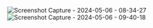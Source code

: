 ![Screenshot Capture - 2024-05-06 - 08-34-27](https://github.com/navyamallidi/DashBoard-with-machine-learning/assets/121367892/e842275c-2c25-4cd3-9a57-c0b81c0e10a4)
![Screenshot Capture - 2024-05-06 - 09-40-18](https://github.com/navyamallidi/DashBoard-with-machine-learning/assets/121367892/745b3ada-355f-4079-aa2b-87a001bb6d81)
